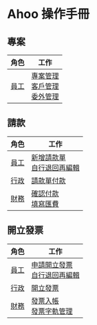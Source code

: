 # Ahoo 操作手冊

## 專案

| 角色              | 工作                                                                                                                                      |
| ----------------- | ----------------------------------------------------------------------------------------------------------------------------------------- |
| [員工](/employee) | [專案管理](/employee/project/create-project)<br> [客戶管理](/employee/project/outsourcing/)<br>[委外管理](/employee/project/outsourcing/) |

## 請款

| 角色               | 工作                                                                                                     |
| ------------------ | -------------------------------------------------------------------------------------------------------- |
| [員工](/employee)  | [新增請款單](/employee/payment/create-payment/)<br>[自行退回再編輯](/employee/payment/retrieve-payment/) |
| [行政](/executive) | [請款單付款](/executive/payment/detail/)                                                                 |
| [財務](/finance)   | [確認付款](/finance/payment/done/)<br>[填寫匯費](/finance/finance/remittances/)                          |

## 開立發票

| 角色               | 工作                                                                                                       |
| ------------------ | ---------------------------------------------------------------------------------------------------------- |
| [員工](/employee)  | [申請開立發票](/employee/invoice/create-invoice/)<br>[自行退回再編輯](/employee/invoice/retrieve-invoice/) |
| [行政](/executive) | [開立發票](/executive/invoice/invoice-pass/)                                                               |
| [財務](/finance)   | [發票入帳](/finance/invoice/invoice-done/)<br>[發票字軌管理](/finance/finance/invoice-serial-number/)      |
